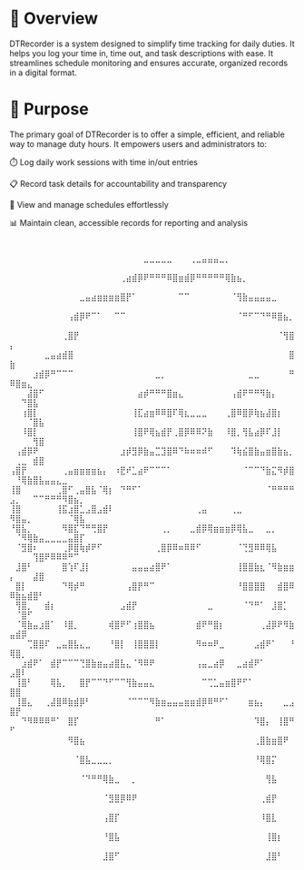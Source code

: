 # 📝 Overview
DTRecorder is a system designed to simplify time tracking for daily duties. It helps you log your time in, time out, and task descriptions with ease. It streamlines schedule monitoring and ensures accurate, organized records in a digital format.

# 🎯 Purpose
The primary goal of DTRecorder is to offer a simple, efficient, and reliable way to manage duty hours. It empowers users and administrators to:

⏱️ Log daily work sessions with time in/out entries

📋 Record task details for accountability and transparency

📅 View and manage schedules effortlessly

📊 Maintain clean, accessible records for reporting and analysis

#
⠀⠀⠀⠀⠀⠀⠀⠀⠀⠀⠀⠀⠀⠀⠀⠀⠀⠀⠀⠀⠀⠀⠀⣀⣀⣀⣀⣀⠀⠀⠀⢀⣀⣤⣤⣤⣀⡀⠀⠀⠀⠀⠀⠀⠀⠀⠀⠀⠀⠀⠀⠀⠀⠀⠀⠀⠀⠀⠀⠀⠀⠀
⠀⠀⠀⠀⠀⠀⠀⠀⠀⠀⠀⠀⠀⠀⠀⠀⠀⠀⠀⢀⣴⣾⡿⠟⠛⠛⠛⠿⣿⣶⣾⡿⠛⠛⠛⠛⠛⢿⣷⣦⡀⠀⠀⠀⠀⠀⠀⠀⠀⠀⠀⠀⠀⠀⠀⠀⠀⠀⠀⠀⠀⠀
⠀⠀⠀⠀⠀⠀⠀⠀⠀⠀⠀⠀⣀⣤⣴⣶⣶⣶⣶⣿⡟⠁⠀⠀⠀⠀⠀⠀⠀⠉⠉⠀⠀⠀⠀⠀⠀⠀⠈⢻⣷⣤⣤⣤⣤⣀⠀⠀⠀⠀⠀⠀⠀⠀⠀⠀⠀⠀⠀⠀⠀⠀
⠀⠀⠀⠀⠀⠀⠀⠀⠀⠀⢠⣾⡿⠟⠉⠁⠀⠀⠉⠉⠀⠀⠀⠀⠀⠀⠀⠀⠀⠀⠀⠀⠀⠀⠀⠀⠀⠀⠀⠈⠛⠋⠉⠙⠛⠿⣿⣦⡀⠀⠀⠀⠀⠀⠀⠀⠀⠀⠀⠀⠀⠀
⠀⠀⠀⠀⠀⠀⠀⠀⠀⢀⣿⡟⠀⠀⠀⠀⠀⠀⠀⠀⠀⠀⠀⠀⠀⠀⠀⠀⠀⠀⠀⠀⠀⠀⠀⠀⠀⠀⠀⠀⠀⠀⠀⠀⠀⠀⠈⢻⣿⡄⠀⠀⠀⠀⠀⠀⠀⠀⠀⠀⠀⠀
⠀⠀⠀⠀⠀⠀⣀⣤⣴⣾⣿⠀⠀⠀⠀⠀⠀⠀⠀⠀⠀⠀⠀⠀⠀⠀⠀⠀⠀⠀⠀⠀⠀⠀⠀⠀⠀⠀⠀⠀⠀⠀⠀⠀⠀⠀⠀⠀⣿⣷⠀⠀⠀⠀⠀⠀⠀⠀⠀⠀⠀⠀
⠀⠀⠀⠀⣰⣾⡿⠛⠉⠉⠉⠀⠀⠀⠀⠀⠀⠀⠀⠀⠀⠀⠀⠀⠀⣀⡀⠀⠀⠀⠀⠀⠀⠀⠀⠀⠀⠀⠀⠀⠀⣀⣀⠀⠀⠀⠀⠀⠛⠿⣿⣶⣄⠀⠀⠀⠀⠀⠀⠀⠀⠀
⠀⠀⠀⣼⣿⠋⠀⠀⠀⠀⠀⠀⠀⠀⠀⠀⠀⠀⠀⠀⠀⠀⣴⡾⠛⠛⠛⣿⣶⣄⠀⠀⠀⠀⠀⠀⠀⠀⢠⣾⠟⠛⠛⠻⣷⡄⠀⠀⠀⠀⠀⠙⣿⣧⠀⠀⠀⠀⠀⠀⠀⠀
⠀⠀⢰⣿⡇⠀⠀⠀⠀⠀⠀⠀⠀⠀⠀⠀⠀⠀⠀⠀⠀⢸⣏⣴⣶⠿⠿⣿⠏⢿⣆⣀⣀⣀⠀⠀⠀⢀⣿⠿⣿⡿⢷⣦⣼⣿⡆⠀⠀⠀⠀⠀⠈⣿⣧⠀⠀⠀⠀⠀⠀⠀
⠀⠀⠸⣿⡇⠀⠀⠀⠀⠀⠀⠀⠀⠀⠀⠀⠀⠀⠀⠀⠀⢸⣿⠟⢿⣦⣾⡟⢀⣿⡿⠿⠿⠝⣷⠀⠀⠸⣿⡀⢻⣧⣴⡿⠏⣸⡇⠀⠀⠀⠀⠀⠀⢻⣿⠀⠀⠀⠀⠀⠀⠀
⠀⢠⣾⡿⠟⠀⠀⠀⠀⠀⠀⠀⠀⠀⠀⠀⠀⠀⠀⣰⡾⣻⡿⣷⣤⣉⣹⣿⠿⠙⠷⠶⠶⠾⠋⠀⠀⠀⠹⢷⣮⣿⣷⣤⣶⣿⣷⣦⡀⠀⢀⣀⠀⣾⣿⠀⠀⠀⠀⠀⠀⠀
⢠⣿⡟⠀⠀⠀⠀⠀⠀⢀⣤⣶⣶⣶⣶⣦⡄⠀⠰⣟⠞⣁⣴⠟⠉⠉⠉⠁⠀⠀⠀⠀⠀⠀⠀⠀⠀⠀⠀⠀⠈⠉⠉⠙⣷⣍⠻⡾⣿⠀⠘⢿⣷⣿⣧⣤⣤⣄⣀⠀⠀⠀
⢸⣿⠀⠀⠀⠀⠀⠀⢀⣿⠋⢀⣤⣿⣧⠈⢿⡆⠀⠙⠛⠋⠁⠀⠀⠀⠀⠀⠀⠀⠀⠀⠀⠀⠀⠀⠀⠀⠀⠀⠀⠀⠀⠀⠈⠛⠛⠛⠛⣠⡀⠀⠀⠉⠉⠛⠛⠛⠻⣿⣦⡀
⢸⣿⠀⠀⠀⠀⠀⠀⢸⣯⣰⣿⣁⣠⣿⣠⣾⠇⠀⠀⠀⠀⠀⠀⠀⠀⠀⠀⠀⠀⠀⠀⢀⣤⠀⠀⠀⠀⢀⣀⠀⠀⠀⠀⠀⠀⠀⠀⠀⠻⣿⣤⡀⠀⠀⠀⠀⠀⠀⠈⢿⣧
⠘⣿⣧⡀⠀⠀⠀⠀⠀⠻⣿⣏⠙⠛⢛⣿⡟⠀⠀⠀⠀⠀⠀⠀⠀⠀⢀⡀⠀⠀⠀⣀⣾⡿⢿⣶⣶⣶⡿⢿⣧⣀⠀⠀⣀⡀⠀⠀⠀⠀⠈⠻⢿⣷⣤⣀⣀⣀⣀⣤⣿⡏
⠀⠈⣻⣿⠆⠀⠀⠀⠀⢀⡿⣿⢷⡾⠟⠋⠀⠀⠀⠀⠀⠀⠀⠀⠀⢀⣿⡿⠿⠶⠿⠿⠋⠀⠀⠀⠀⠀⠀⠈⢙⣻⠿⠿⢿⣧⠀⠀⠀⠀⠀⠀⠀⢹⣿⠟⠿⠿⠿⠛⠉⠀
⠀⣸⣿⠃⠀⠀⠀⠀⠀⣿⢱⠏⣸⡇⠀⠀⠀⠀⠀⠀⠀⣤⣤⣤⣴⣿⠟⠁⠀⠀⠀⠀⠀⠀⠀⠀⠀⠀⠀⢸⣿⣿⣷⣆⠈⠻⣷⣶⣶⡄⠀⠀⠀⣼⣿⠀⠀⠀⠀⠀⠀⠀
⠀⣿⡇⠀⠀⠀⠀⠀⠀⠙⢿⡾⠛⠀⠀⠀⠀⠀⠀⠀⢠⣿⡟⠛⠉⠀⠀⠀⠀⠀⠀⠀⠀⠀⠀⠀⠀⠀⠀⠘⣿⣿⣿⣿⠀⠀⣾⣿⠿⠿⣷⣦⣾⣿⠃⠀⠀⠀⠀⠀⠀⠀
⠀⢻⣿⡀⠀⠀⣾⡆⠀⠀⠀⠀⠀⠀⠀⠀⠀⠀⠀⣠⣾⡟⠀⠀⠀⠀⠀⠀⠀⠀⠀⠀⠀⠀⣀⠀⠀⠀⠀⠀⠈⠙⠛⠁⠀⣸⣿⡁⠀⠀⠈⣿⠋⠀⠀⠀⠀⠀⠀⠀⠀⠀
⠀⠈⢿⣷⣤⣰⣿⠁⠀⠸⣿⡀⠀⠀⠀⠀⠀⢾⣿⠟⠋⢰⣿⣿⣦⠀⠀⠀⠀⠀⠀⠀⣾⠟⠛⣿⡆⠀⠀⠀⠀⠀⠀⢀⣼⡿⠟⠻⣷⣤⣾⡿⠀⠀⠀⠀⠀⠀⠀⠀⠀⠀
⠀⠀⠀⢉⣿⣿⠏⠀⣀⣤⣿⣧⣄⣀⠀⠀⠀⠘⣿⡇⠀⢸⣿⣿⣿⡇⠀⠀⠀⠀⠀⠀⠻⠶⠶⠟⣀⠀⠀⠀⠀⠀⣠⣾⠟⠁⠀⠀⠘⢿⣿⡀⠀⠀⠀⠀⠀⠀⠀⠀⠀⠀
⠀⠀⣰⣾⠟⠁⠀⣾⡟⠉⠉⠉⢙⣿⣷⣶⣤⣴⣿⣧⣄⠈⠻⠿⠟⠀⠀⠀⠀⠀⠀⠀⢠⣤⣀⣴⡿⠀⠀⣀⣴⣾⠟⠁⠀⠀⠀⠀⠀⣠⣿⠇⠀⠀⠀⠀⠀⠀⠀⠀⠀⠀
⠀⢸⣿⠃⠀⠀⠀⢿⣧⡀⠀⠀⣿⡟⠉⠉⠙⠋⠉⠉⢻⣷⣤⣤⣄⠀⠀⠀⠀⠀⠀⠀⠀⠉⢉⣁⣤⣶⣿⠟⠋⠁⠀⠀⠀⠀⠀⠀⠀⣿⣿⠀⠀⠀⠀⠀⠀⠀⠀⠀⠀⠀
⠀⢸⣿⣄⠀⠀⢀⣼⣿⠿⣷⣾⡿⠃⠀⠀⠀⠀⠀⠀⠈⠉⠉⠉⠻⣷⣶⣤⣤⣤⣶⣶⣾⡿⠿⠛⠋⠁⠀⠀⠀⣶⣦⡄⠀⠀⠀⣀⣠⣿⡟⠀⠀⠀⠀⠀⠀⠀⠀⠀⠀⠀
⠀⠀⠙⠻⠿⠿⠿⠛⠁⠀⣿⡏⠀⠀⠀⠀⠀⠀⠀⠀⠀⠀⠀⠀⠀⠛⠁⠀⠀⠀⠀⠀⠀⠀⠀⠀⠀⠀⠀⠀⠀⠀⠹⣿⡄⠀⢸⣿⠛⠋⠀⠀⠀⠀⠀⠀⠀⠀⠀⠀⠀⠀
⠀⠀⠀⠀⠀⠀⠀⠀⠀⠀⠻⣿⣦⠀⠀⠀⠀⠀⠀⠀⠀⠀⠀⠀⠀⠀⠀⠀⠀⠀⠀⠀⠀⠀⠀⠀⠀⠀⠀⠀⠀⠀⢀⣿⣷⣶⣿⠟⠀⠀⠀⠀⠀⠀⠀⠀⠀⠀⠀⠀⠀⠀
⠀⠀⠀⠀⠀⠀⠀⠀⠀⠀⠀⠈⣿⣧⣀⣀⣀⡀⠀⠀⠀⠀⠀⠀⠀⠀⠀⠀⠀⠀⠀⠀⠀⠀⠀⠀⠀⠀⠀⠀⠀⠀⠘⢿⣿⡍⠀⠀⠀⠀⠀⠀⠀⠀⠀⠀⠀⠀⠀⠀⠀⠀
⠀⠀⠀⠀⠀⠀⠀⠀⠀⠀⠀⠀⠈⠙⠛⠛⢿⣷⣀⠀⠀⡀⠀⠀⠀⠀⠀⠀⠀⠀⠀⠀⠀⠀⠀⠀⠀⠀⠀⠀⠀⠀⠀⠀⢻⣧⠀⠀⠀⠀⠀⠀⠀⠀⠀⠀⠀⠀⠀⠀⠀⠀
⠀⠀⠀⠀⠀⠀⠀⠀⠀⠀⠀⠀⠀⠀⠀⠀⠈⣻⣿⡿⠿⠟⠀⠀⠀⠀⠀⠀⠀⠀⠀⠀⠀⠀⠀⠀⠀⠀⠀⠀⠀⠀⠀⢀⣾⡟⠀⠀⠀⠀⠀⠀⠀⠀⠀⠀⠀⠀⠀⠀⠀⠀
⠀⠀⠀⠀⠀⠀⠀⠀⠀⠀⠀⠀⠀⠀⠀⠀⢠⣿⡏⠀⠀⠀⠀⠀⠀⠀⠀⠀⠀⠀⠀⠀⠀⠀⠀⠀⠀⠀⠀⠀⠀⠀⠀⠸⣿⣇⠀⠀⠀⠀⠀⠀⠀⠀⠀⠀⠀⠀⠀⠀⠀⠀
⠀⠀⠀⠀⠀⠀⠀⠀⠀⠀⠀⠀⠀⠀⠀⠀⠘⣿⣧⠀⠀⠀⠀⠀⠀⠀⠀⠀⠀⠀⠀⠀⠀⠀⠀⠀⠀⠀⠀⠀⠀⠀⠀⠀⢸⣿⡆⠀⠀⠀⠀⠀⠀⠀⠀⠀⠀⠀⠀⠀⠀⠀
⠀⠀⠀⠀⠀⠀⠀⠀⠀⠀⠀⠀⠀⠀⠀⠀⣸⣿⠋⠀⠀⠀⠀⠀⠀⠀⠀⠀⠀⠀⠀⠀⠀⠀⠀⠀⠀⠀⠀⠀⠀⠀⠀⠀⣸⣿⠃⠀⠀⠀⠀⠀⠀⠀⠀⠀⠀⠀⠀⠀⠀⠀